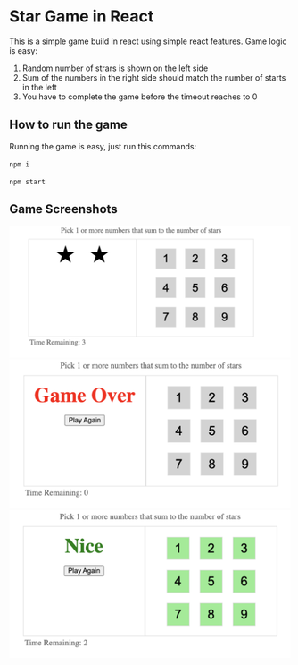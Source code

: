 # Star Game in React

This is a simple game build in react using simple react features. Game logic is easy:

1. Random number of strars is shown on the left side
2. Sum of the numbers in the right side should match the number of starts in the left
3. You have to complete the game before the timeout reaches to 0

## How to run the game

Running the game is easy, just run this commands:

`npm i`

`npm start`

## Game Screenshots

![Screenshot](./screenshot/screenshot_1.png)
![Screenshot](./screenshot/screenshot_2.png)
![Screenshot](./screenshot/screenshot_3.png)
